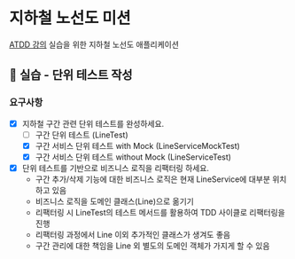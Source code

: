 # 지하철 노선도 미션
[ATDD 강의](https://edu.nextstep.camp/c/R89PYi5H) 실습을 위한 지하철 노선도 애플리케이션

## 🚀 실습 - 단위 테스트 작성
### 요구사항
- [x] 지하철 구간 관련 단위 테스트를 완성하세요.
  - [ ] 구간 단위 테스트 (LineTest)
  - [x] 구간 서비스 단위 테스트 with Mock (LineServiceMockTest)
  - [x] 구간 서비스 단위 테스트 without Mock (LineServiceTest)
- [x] 단위 테스트를 기반으로 비즈니스 로직을 리팩터링 하세요.
  - 구간 추가/삭제 기능에 대한 비즈니스 로직은 현재 LineService에 대부분 위치하고 있음
  - 비즈니스 로직을 도메인 클래스(Line)으로 옮기기
  - 리팩터링 시 LineTest의 테스트 메서드를 활용하여 TDD 사이클로 리팩터링을 진행
  - 리팩터링 과정에서 Line 이외 추가적인 클래스가 생겨도 좋음
  - 구간 관리에 대한 책임을 Line 외 별도의 도메인 객체가 가지게 할 수 있음